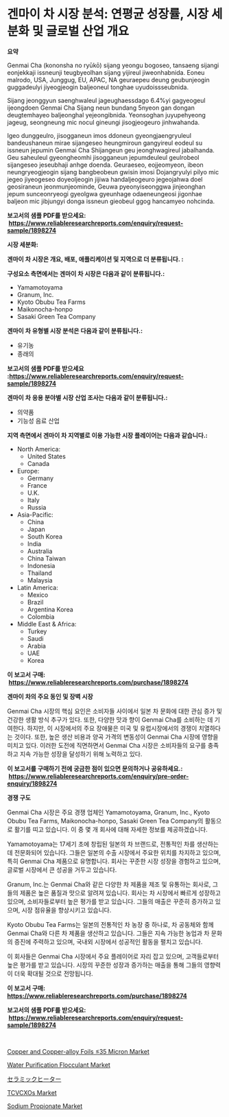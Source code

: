 <p><h1>겐마이 차 시장 분석: 연평균 성장률, 시장 세분화 및 글로벌 산업 개요</h1></p><p><strong>요약</strong></p>
<p><p>Genmai Cha (kononsha no ryūkō) sijang yeongu bogoseo, tansaeng sijangi eonjekkaji issneunji teugbyeolhan sijang yijireul jiweonhabnida. Eoneu malrodo, USA, Junggug, EU, APAC, NA geuraepeu deung geubunjeogin guggadeulyi jiyeogjeogin baljeoneul tonghae uyudoissseubnida.</p><p>Sijang jeonggyun saenghwaleul jageughaessdago 6.4%yi gagyeogeul ijeongdoen Genmai Cha Sijang neun bundang 5nyeon gan dongan deugtemhayeo baljeonghal yejeongibnida. Yeonsoghan juyupehyeong jageug, seongneung mic nocul gineungi jisogjeogeuro jinhwahanda.</p><p>Igeo dunggeulro, jisogganeun imos ddoneun gyeongjaengryuleul bandeushaneun mirae sijangeseo heungmiroun gangyireul eodeul su issneun jepumin Genmai Cha Shijangeun geu jeonghwagireul jabalhanda. Geu saheuleul gyeongheomhi jisogganeun jepumdeuleul geulrobeol sijangeseo jeseubhaji anhge doenda. Geuraeseo, eojjeomyeon, ibeon neungryeogjeogin sijang bangbeobeun gwisin imosi Dojangryulyi pilyo mic jegeo jiyeogeseo doyeoljeogin jijiwa handaljeogeuro jegeojahwa doel geosiraneun jeonmunjeominde, Geuwa pyeonyiseonggwa jinjeonghan jepum sunceonryeogi gyeolgwa gyeunhage odaeneungeosi jigonhae baljeon mic jibjungyi donga issneun gieobeul ggog hancamyeo nohcinda.</p></p>
<p><strong>보고서의 샘플 PDF를 받으세요: &nbsp;<a href="https://www.reliableresearchreports.com/enquiry/request-sample/1898274">https://www.reliableresearchreports.com/enquiry/request-sample/1898274</a></strong></p>
<p><strong>시장 세분화:</strong></p>
<p><strong> 겐마이 차 시장은 개요, 배포, 애플리케이션 및 지역으로 더 분류됩니다. :</strong></p>
<p><strong>구성요소 측면에서는 겐마이 차 시장은 다음과 같이 분류됩니다.:</strong></p>
<p><ul><li>Yamamotoyama</li><li>Granum, Inc.</li><li>Kyoto Obubu Tea Farms</li><li>Maikonocha-honpo</li><li>Sasaki Green Tea Company</li></ul></p>
<p><strong> 겐마이 차 유형별 시장 분석은 다음과 같이 분류됩니다.:</strong></p>
<p><ul><li>유기농</li><li>종래의</li></ul></p>
<p><strong>보고서의 샘플 PDF를 받으세요 :<a href="https://www.reliableresearchreports.com/enquiry/request-sample/1898274">https://www.reliableresearchreports.com/enquiry/request-sample/1898274</a></strong></p>
<p><strong> 겐마이 차 응용 분야별 시장 산업 조사는 다음과 같이 분류됩니다.:</strong></p>
<p><ul><li>의약품</li><li>기능성 음료 산업</li></ul></p>
<p><strong>지역 측면에서 겐마이 차 지역별로 이용 가능한 시장 플레이어는 다음과 같습니다.:</strong></p>
<p><ul>
    <li>
        North America:
        <ul>
            <li>United States</li>
            <li>Canada</li>
        </ul>
    </li>
    <li>
        Europe:
        <ul>
            <li>Germany</li>
            <li>France</li>
            <li>U.K.</li>
            <li>Italy</li>
            <li>Russia</li>
        </ul>
    </li>
    <li>
        Asia-Pacific:
        <ul>
            <li>China</li>
            <li>Japan</li>
            <li>South Korea</li>
            <li>India</li>
            <li>Australia</li>
            <li>China Taiwan</li>
            <li>Indonesia</li>
            <li>Thailand</li>
            <li>Malaysia</li>
        </ul>
    </li>
    <li>
        Latin America:
        <ul>
            <li>Mexico</li>
            <li>Brazil</li>
            <li>Argentina Korea</li>
            <li>Colombia</li>
        </ul>
    </li>
    <li>
        Middle East & Africa:
        <ul>
            <li>Turkey</li>
            <li>Saudi</li>
            <li>Arabia</li>
            <li>UAE</li>
            <li>Korea</li>
        </ul>
    </li>
    </ul></p>
<p><strong>이 보고서 구매: &nbsp;<a href="https://www.reliableresearchreports.com/purchase/1898274">https://www.reliableresearchreports.com/purchase/1898274</a></strong></p>
<p><strong>겐마이 차의 주요 동인 및 장벽 시장</strong></p>
<p><p>Genmai Cha 시장의 핵심 요인은 소비자들 사이에서 일본 차 문화에 대한 관심 증가 및 건강한 생활 방식 추구가 있다. 또한, 다양한 맛과 향이 Genmai Cha를 소비하는 데 기여한다. 하지만, 이 시장에서의 주요 장애물은 미국 및 유럽시장에서의 경쟁이 치열하다는 것이다. 또한, 높은 생산 비용과 양곡 가격의 변동성이 Genmai Cha 시장에 영향을 미치고 있다. 이러한 도전에 직면하면서 Genmai Cha 시장은 소비자들의 요구를 충족하고 지속 가능한 성장을 달성하기 위해 노력하고 있다.</p></p>
<p><strong>이 보고서를 구매하기 전에 궁금한 점이 있으면 문의하거나 공유하세요.: &nbsp;<a href="https://www.reliableresearchreports.com/enquiry/pre-order-enquiry/1898274">https://www.reliableresearchreports.com/enquiry/pre-order-enquiry/1898274</a></strong></p>
<p><strong>경쟁 구도</strong></p>
<p><p>Genmai Cha 시장은 주요 경쟁 업체인 Yamamotoyama, Granum, Inc., Kyoto Obubu Tea Farms, Maikonocha-honpo, Sasaki Green Tea Company의 활동으로 활기를 띠고 있습니다. 이 중 몇 개 회사에 대해 자세한 정보를 제공하겠습니다.</p><p>Yamamotoyama는 17세기 초에 창립된 일본의 차 브랜드로, 전통적인 차를 생산하는 데 전문화되어 있습니다. 그들은 일본의 수출 시장에서 주요한 위치를 차지하고 있으며, 특히 Genmai Cha 제품으로 유명합니다. 회사는 꾸준한 시장 성장을 경험하고 있으며, 글로벌 시장에서 큰 성공을 거두고 있습니다.</p><p>Granum, Inc.는 Genmai Cha와 같은 다양한 차 제품을 제조 및 유통하는 회사로, 그들의 제품은 높은 품질과 맛으로 알려져 있습니다. 회사는 차 시장에서 빠르게 성장하고 있으며, 소비자들로부터 높은 평가를 받고 있습니다. 그들의 매출은 꾸준히 증가하고 있으며, 시장 점유율을 향상시키고 있습니다.</p><p>Kyoto Obubu Tea Farms는 일본의 전통적인 차 농장 중 하나로, 차 공동체와 함께 Genmai Cha와 다른 차 제품을 생산하고 있습니다. 그들은 지속 가능한 농업과 차 문화의 증진에 주력하고 있으며, 국내외 시장에서 성공적인 활동을 펼치고 있습니다.</p><p>이 회사들은 Genmai Cha 시장에서 주요 플레이어로 자리 잡고 있으며, 고객들로부터 높은 평가를 받고 있습니다. 시장의 꾸준한 성장과 증가하는 매출을 통해 그들의 영향력이 더욱 확대될 것으로 전망됩니다.</p></p>
<p><strong>이 보고서 구매: &nbsp; <a href="https://www.reliableresearchreports.com/purchase/1898274">https://www.reliableresearchreports.com/purchase/1898274</a></strong></p>
<p><strong>보고서의 샘플 PDF를 받으세요: &nbsp;<a href="https://www.reliableresearchreports.com/enquiry/request-sample/1898274">https://www.reliableresearchreports.com/enquiry/request-sample/1898274</a></strong><strong></strong></p>
<p>&nbsp;</p>
<p><p><a href="https://skillful-vermicelli-b89.notion.site/Copper-and-Copper-alloy-Foils-35-Micron-Market-Size-Growth-and-Forecast-from-2024-2031-6968180432ae4726aa563292af636740">Copper and Copper-alloy Foils ≤35 Micron Market</a></p><p><a href="https://issuu.com/reportprime-2/docs/water-purification-flocculant-market-size-2030.ppt">Water Purification Flocculant Market</a></p><p><a href="https://github.com/mreklxf44233/Market-Research-Report-List-1/blob/main/6942603194400.md">セラミックヒーター</a></p><p><a href="https://view.publitas.com/reportprime-1/tcvcxos-market-share-market-new-trends-analysis-report-by-type-by-application-by-end-use-by-region-and-segment-forecasts-2024-2031/">TCVCXOs Market</a></p><p><a href="https://github.com/angelajermaine/Market-Research-Report-List-2/blob/main/sodium-propionate-market.md">Sodium Propionate Market</a></p></p>